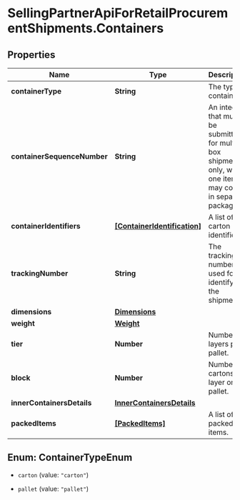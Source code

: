 # SellingPartnerApiForRetailProcurementShipments.Containers

## Properties

Name | Type | Description | Notes
------------ | ------------- | ------------- | -------------
**containerType** | **String** | The type of container. | 
**containerSequenceNumber** | **String** | An integer that must be submitted for multi-box shipments only, where one item may come in separate packages. | [optional] 
**containerIdentifiers** | [**[ContainerIdentification]**](ContainerIdentification.md) | A list of carton identifiers. | 
**trackingNumber** | **String** | The tracking number used for identifying the shipment. | [optional] 
**dimensions** | [**Dimensions**](Dimensions.md) |  | [optional] 
**weight** | [**Weight**](Weight.md) |  | [optional] 
**tier** | **Number** | Number of layers per pallet. | [optional] 
**block** | **Number** | Number of cartons per layer on the pallet. | [optional] 
**innerContainersDetails** | [**InnerContainersDetails**](InnerContainersDetails.md) |  | [optional] 
**packedItems** | [**[PackedItems]**](PackedItems.md) | A list of packed items. | [optional] 



## Enum: ContainerTypeEnum


* `carton` (value: `"carton"`)

* `pallet` (value: `"pallet"`)




